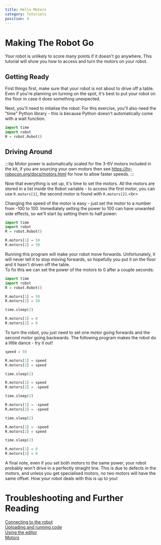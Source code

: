 ```yaml
---
title: Hello Motors
category: Tutorials
position: 4
---
```

# Making The Robot Go
Your robot is unlikely to score many points if it doesn't go anywhere. This tutorial will show you how to access and turn the motors on your robot.

## Getting Ready
First things first, make sure that your robot is not about to drive off a table. Even if you're planning on turning on the spot, it's best to put your robot on the floor in case it does something unexpected.

Next, you'll need to intialise the robot. For this exercise, you'll also need the "time" Python library - this is because Python doesn't automatically come with a wait function.
```python
import time
import robot
R = robot.Robot()
```

## Driving Around

:::tip
Motor power is automatically scaled for the 3-6V motors included in the kit, if you are sourcing your own motors then see https://hr-robocon.org/docs/motors.html for how to allow faster speeds.
:::

Now that everything is set up, it's time to set the motors. All the motors are stored in a list inside the Robot variable - to access the first motor, you can use `R.motors[1]`, the second motor is found with `R.motors[2]`.<br\>

Changing the speed of the motor is easy - just set the motor to a number from -100 to 100. Immediately setting the power to 100 can have unwanted side effects, so we'll start by setting them to half power:
```python
import time
import robot
R = robot.Robot()

R.motors[1] = 50
R.motors[2] = 50
```
Running this program will make your robot move forwards. Unfortunately, it will never tell it to stop moving forwards, so hopefully you put it on the floor and it hasn't driven off the table.<br>
To fix this we can set the power of the motors to 0 after a couple seconds:
```python
import time
import robot
R = robot.Robot()

R.motors[1] = 50
R.motors[2] = 50

time.sleep(2)

R.motors[1] = 0
R.motors[2] = 0
```
To turn the robot, you just need to set one motor going forwards and the second motor going backwards. The following program makes the robot do a little dance - try it out!
```python
speed = 50

R.motors[1] = speed
R.motors[2] = speed

time.sleep(2)

R.motors[1] = speed
R.motors[2] = -speed

time.sleep(2)

R.motors[1] = -speed
R.motors[2] = -speed

time.sleep(2)

R.motors[1] = -speed
R.motors[2] = speed

time.sleep(2)

R.motors[1] = 0
R.motors[2] = 0
```
A final note, even if you set both motors to the same power, your robot probably won't drive in a perfectly straight line. This is due to defects in the motors, and unless you get specialised motors, no two motors will have the same offset. How your robot deals with this is up to you!

# Troubleshooting and Further Reading
[Connecting to the robot](/docs/connecting.html) <br>
[Uploading and running code](/docs/uploading.html) <br>
[Using the editor](/docs/editor.html) <br>
[Motors](/docs/motors.html)
